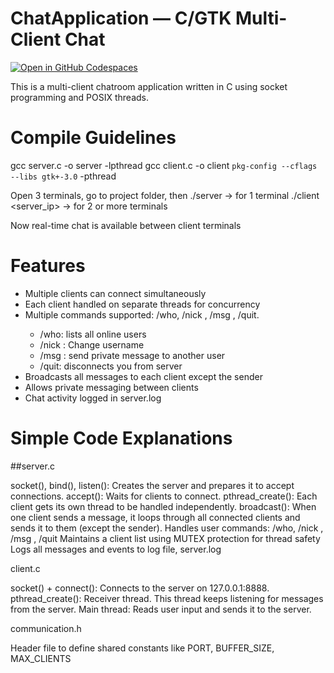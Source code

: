 # ChatApplication — C/GTK Multi-Client Chat

[![Open in GitHub Codespaces](https://github.com/codespaces/badge.svg)](https://codespaces.new/msaintjean27/ChatApplication?quickstart=1)

This is a multi-client chatroom application written in C using socket programming and POSIX threads.

# Compile Guidelines

gcc server.c -o server -lpthread
gcc client.c -o client `pkg-config --cflags --libs gtk+-3.0` -pthread

Open 3 terminals, go to project folder, then 
./server -> for 1 terminal
./client <server_ip> <port> -> for 2 or more terminals

Now real-time chat is available between client terminals

# Features
- Multiple clients can connect simultaneously 
- Each client handled on separate threads for concurrency
- Multiple commands supported: /who, /nick <newname>, /msg <user> <text>, /quit. 
	- /who: lists all online users
	- /nick <newname>: Change username
	- /msg <user> <text>: send private message to another user
	- /quit: disconnects you from server
- Broadcasts all messages to each client except the sender
- Allows private messaging between clients
- Chat activity logged in server.log

# Simple Code Explanations
##server.c

socket(), bind(), listen(): Creates the server and prepares it to accept connections.
accept(): Waits for clients to connect.
pthread_create(): Each client gets its own thread to be handled independently.
broadcast(): When one client sends a message, it loops through all connected clients and sends it to them (except the sender).
Handles user commands: /who, /nick <newname>, /msg <user> <text>, /quit
Maintains a client list using MUTEX protection for thread safety
Logs all messages and events to log file, server.log


client.c

socket() + connect(): Connects to the server on 127.0.0.1:8888.
pthread_create(): Receiver thread. This thread keeps listening for messages from the server.
Main thread: Reads user input and sends it to the server.

communication.h

Header file to define shared constants like PORT, BUFFER_SIZE, MAX_CLIENTS
